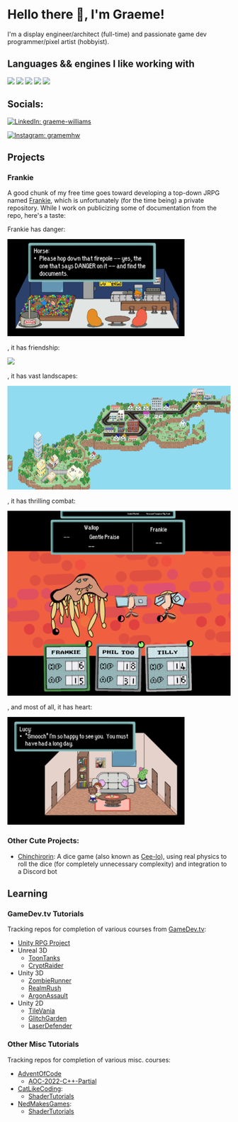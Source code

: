 # Hello there :wave:, I'm Graeme!

I'm a display engineer/architect (full-time) and passionate game dev programmer/pixel artist (hobbyist).

## Languages && engines I like working with

![](https://img.shields.io/badge/C%23-239120?style=for-the-badge&logo=c-sharp&logoColor=white)
![](https://img.shields.io/badge/Python-14354C?style=for-the-badge&logo=python&logoColor=white)
![](https://img.shields.io/badge/C%2B%2B-00599C?style=for-the-badge&logo=c%2B%2B&logoColor=white)
![](https://img.shields.io/badge/Unity-100000?style=for-the-badge&logo=unity&logoColor=white)
![](https://img.shields.io/static/v1?style=for-the-badge&message=Unreal+Engine&color=0E1128&logo=Unreal+Engine&logoColor=FFFFFF&label=)

## Socials:

[![LinkedIn: graeme-williams](https://img.shields.io/badge/-graeme--williams-0077B5?style=for-the-badge&logo=linkedin&logoColor=white&link=https://www.linkedin.com/in/graeme-williams-0495478b)](https://www.linkedin.com/in/graeme-williams-0495478b)

[![Instagram: gramemhw](https://img.shields.io/badge/-graememhw-E4405F?style=for-the-badge&logo=instagram&logoColor=white&link=https://www.instagram.com/graememhw/)](https://www.instagram.com/graememhw/)

## Projects

### **Frankie**

A good chunk of my free time goes toward developing a top-down JRPG named [Frankie](https://github.com/GraemeW/FrankieTheGame), which is unfortunately (for the time being) a private repository.  While I work on publicizing some of documentation from the repo, here's a taste:

Frankie has danger:

![](/Images/HorseDanger.png)

, it has friendship:

![](/Images/FrankieFriendship.gif)

, it has vast landscapes:

![](/Images/VastOverworld.png)

, it has thrilling combat:

![](/Images/ThrillingCombatToo.png)

, and most of all, it has heart:

![](/Images/LucySmooch.png)


### Other Cute Projects:
* [Chinchirorin](https://github.com/GraemeW/Chinchirorin):  A dice game (also known as [Cee-lo](https://en.wikipedia.org/wiki/Cee-lo)), using real physics to roll the dice (for completely unnecessary complexity) and integration to a Discord bot

## Learning

### GameDev.tv Tutorials

Tracking repos for completion of various courses from [GameDev.tv](https://www.gamedev.tv/):
* [Unity RPG Project](https://github.com/GraemeW/RPGProject)
* Unreal 3D
    * [ToonTanks](https://github.com/GraemeW/UR3DToonTanks)
    * [CryptRaider](https://github.com/GraemeW/UR3DCryptRaid)
* Unity 3D
    * [ZombieRunner](https://github.com/GraemeW/Unity3DL-ZombieRunnerv2)
    * [RealmRush](https://github.com/GraemeW/Unity3DL-RealmRushv2)
    * [ArgonAssault](https://github.com/GraemeW/GraemeW-Unity3DL-ArgonAssaultv2)
* Unity 2D
    * [TileVania](https://github.com/GraemeW/Unity2DL-TileVania)
    * [GlitchGarden](https://github.com/GraemeW/Unity2DL-GlitchGarden)
    * [LaserDefender](https://github.com/GraemeW/Unity2DL-LaserDefender)

### Other Misc Tutorials

Tracking repos for completion of various misc. courses:
* [AdventOfCode](https://adventofcode.com/)
    * [AOC-2022-C++-Partial](https://github.com/GraemeW/AdventOfCode2022)
* [CatLikeCoding](https://catlikecoding.com/):
    * [ShaderTutorials](https://github.com/GraemeW/CatLikeTutorials)
* [NedMakesGames](https://www.youtube.com/c/nedmakesgames):
    * [ShaderTutorials](https://github.com/GraemeW/Unity3DL-NEDShaders)
